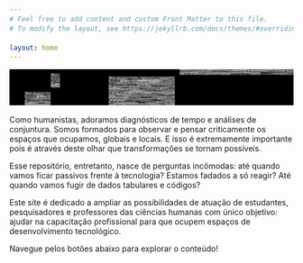```yaml
---
# Feel free to add content and custom Front Matter to this file.
# To modify the layout, see https://jekyllrb.com/docs/themes/#overriding-theme-defaults

layout: home
---
```

![img-04](/assets/images/img-04.jpg)

Como humanistas, adoramos diagnósticos de tempo e análises de conjuntura. Somos formados para observar e pensar criticamente os espaços que ocupamos, globais e locais. E isso é extremamente importante pois é através deste olhar que transformações se tornam possíveis.

Esse repositório, entretanto, nasce de perguntas incômodas: até quando vamos ficar passivos frente à tecnologia? Estamos fadados a só reagir? Até quando vamos fugir de dados tabulares e códigos?

Este site é dedicado a ampliar as possibilidades de atuação de estudantes, pesquisadores e professores das ciências humanas com único objetivo: ajudar na capacitação profissional para que ocupem espaços de desenvolvimento tecnológico.

Navegue pelos botões abaixo para explorar o conteúdo!